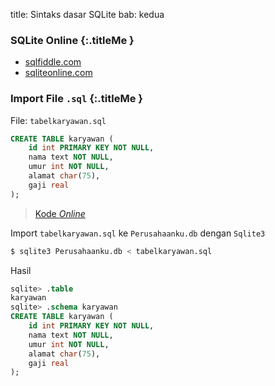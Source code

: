 title: Sintaks dasar SQLite
bab: kedua

### <i class="fa fa-info-circle"></i> SQLite Online {:.titleMe }

- [sqlfiddle.com](http://sqlfiddle.com/)
- [sqliteonline.com](https://sqliteonline.com/)


### <i class="fa fa-code"></i> Import File `.sql`  {:.titleMe }

File: `tabelkaryawan.sql`
```sql
CREATE TABLE karyawan (
	id int PRIMARY KEY NOT NULL,
	nama text NOT NULL,
	umur int NOT NULL,
	alamat char(75),
	gaji real
);
```

> [Kode _Online_](https://sqliteonline.com/#fiddle-5a995418294db9gdje9zjsju)

Import `tabelkaryawan.sql` ke `Perusahaanku.db` dengan `Sqlite3`
```bash
$ sqlite3 Perusahaanku.db < tabelkaryawan.sql
```

Hasil
```sql
sqlite> .table
karyawan
sqlite> .schema karyawan
CREATE TABLE karyawan (
	id int PRIMARY KEY NOT NULL,
	nama text NOT NULL,
	umur int NOT NULL,
	alamat char(75),
	gaji real
);
```